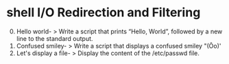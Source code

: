 # shell I/O Redirection and Filtering
0. Hello world- > Write a script that prints “Hello, World”, followed by a new line to the standard output.
1. Confused smiley- > Write a script that displays a confused smiley "(Ôo)'
2. Let's display a file- > Display the content of the /etc/passwd file.
